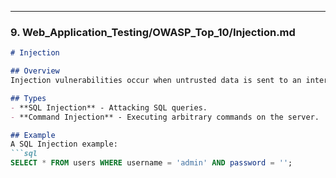 
---

### 9. **Web_Application_Testing/OWASP_Top_10/Injection.md**

```markdown
# Injection

## Overview
Injection vulnerabilities occur when untrusted data is sent to an interpreter as part of a command or query. This can lead to unauthorized access or data manipulation.

## Types
- **SQL Injection** - Attacking SQL queries.
- **Command Injection** - Executing arbitrary commands on the server.

## Example
A SQL Injection example:
```sql
SELECT * FROM users WHERE username = 'admin' AND password = '';

